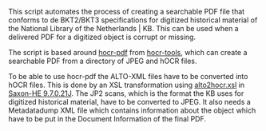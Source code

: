 This script automates the process of creating a searchable PDF file that
conforms to de BKT2/BKT3 specifications for digitized historical material of the National Library of the
Netherlands | KB. This can be used when a delivered PDF for a digitized object is
corrupt or missing.

The script is based around [hocr-pdf](https://github.com/ocropus/hocr-tools#hocr-pdf) from [hocr-tools](https://github.com/ocropus/hocr-tools), which can create a searchable PDF from a directory of JPEG and hOCR files.

To be able to use hocr-pdf the ALTO-XML files have to be converted into hOCR files. This is done by an XSL transformation using [alto2hocr.xsl](https://github.com/kba/hOCR-to-ALTO) in [Saxon-HE 9.7.0.21J](https://www.saxonica.com/documentation9.7/documentation.xml). The JP2 scans, which is the format the KB uses for digitized historical material, have to be converted to JPEG. It also needs a Metadatadump XML file which contains information about the object which have to be put in the Document Information of the final PDF.